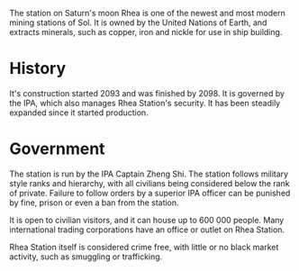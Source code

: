 The station on Saturn's moon Rhea is one of the newest and most modern mining
stations of Sol. It is owned by the United Nations of Earth, and extracts
minerals, such as copper, iron and nickle for use in ship building.

# History

It's construction started 2093 and was finished by 2098. It is governed by
the IPA, which also manages Rhea Station's security. It has been steadily
expanded since it started production.

# Government

The station is run by the IPA Captain Zheng Shi. The station follows military
style ranks and hierarchy, with all civilians being considered below the rank
of private. Failure to follow orders by a superior IPA officer can be punished
by fine, prison or even a ban from the station.

It is open to civilian visitors, and it can house up to 600 000 people. Many
international trading corporations have an office or outlet on Rhea Station.

Rhea Station itself is considered crime free, with little or no black market
activity, such as smuggling or trafficking.
